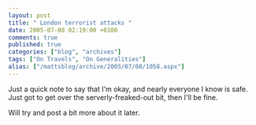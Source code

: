 ```yaml
---
layout: post
title: " London terrorist attacks "
date: 2005-07-08 02:19:00 +0100
comments: true
published: true
categories: ["blog", "archives"]
tags: ["On Travels", "On Generalities"]
alias: ["/mattsblog/archive/2005/07/08/1058.aspx"]
---
```

<!-- more -->

<P>Just a quick note to say that I'm okay, and nearly everyone&nbsp;I know is safe. Just got to get over the serverly-freaked-out bit, then I'll be fine.</P>
 <P>Will try and post a bit more about it later.</P>
